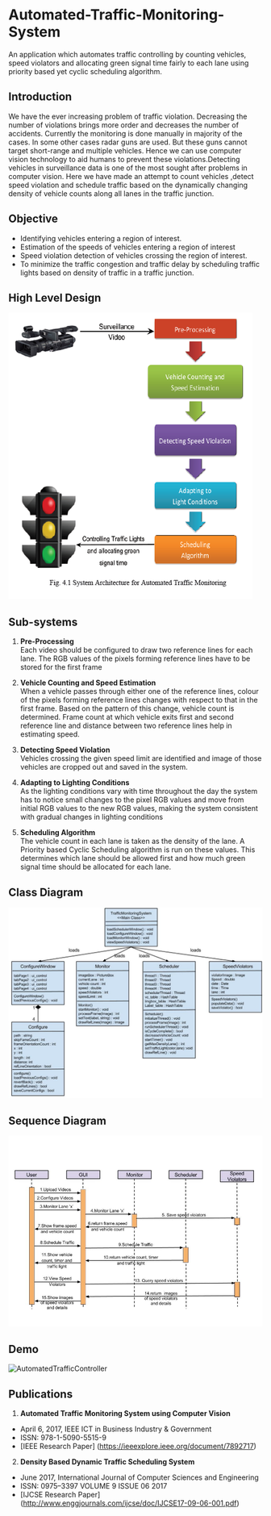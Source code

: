 # Automated-Traffic-Monitoring-System
An application which automates traffic controlling by counting vehicles, speed violators and allocating green signal time fairly to each lane using priority based yet cyclic scheduling algorithm.

## Introduction  
We  have  the  ever  increasing problem of traffic violation. Decreasing  the  number  of  violations brings  more order and decreases the number of accidents. Currently the monitoring  is done  manually  in  majority of the cases. In some other cases radar guns are used. But these guns cannot target short-range and multiple vehicles. Hence  we can  use computer vision  technology  to  aid humans to prevent these violations.Detecting vehicles in surveillance data is one of the most sought after problems in computer vision. Here we have made an attempt to count vehicles ,detect speed violation and schedule traffic based on the dynamically changing density of vehicle counts along all lanes in the traffic junction.

## Objective
- Identifying vehicles entering a region of interest.
- Estimation of the speeds of vehicles entering a region of interest
- Speed violation detection of vehicles crossing the region of interest.
- To minimize the traffic congestion and traffic delay by scheduling traffic lights based on density of traffic in a traffic junction.

## High Level Design  

![High Level Design](Demo/images/SystemArchitecture.png)

## Sub-systems  

1. **Pre-Processing**  
Each video should be configured to draw two reference lines for each lane. The RGB values of the pixels forming reference lines have to be stored for the first frame

2. **Vehicle Counting and Speed Estimation**  
When a vehicle passes through either one of the reference lines, colour of the pixels forming reference lines changes with respect to that in the first frame. Based on the pattern of this  change, vehicle count is determined. Frame count at which vehicle exits first and second reference line and distance between two reference lines help in estimating speed.

3. **Detecting Speed Violation**  
Vehicles crossing the given speed limit are identified and image of those vehicles are cropped out and saved in the system.

4. **Adapting to Lighting Conditions**  
As the lighting conditions vary with time throughout the   day the system has to  notice small changes to the pixel  RGB values and move from initial RGB values to the new  RGB values, making the system consistent with gradual  changes in lighting conditions

5. **Scheduling Algorithm**  
The vehicle count in each lane is taken as the density of the lane. A Priority based Cyclic Scheduling algorithm is run on these values. This determines which lane should be allowed first and how much green signal time should be allocated for each lane.


## Class Diagram  

![ClassDiagram](Demo/images/ClassDiagram.jpg)

## Sequence Diagram  

![SequenceDiagram](Demo/images/SequenceDiagram.jpg)

## Demo  

![AutomatedTrafficController](Demo/AutomatedTrafficController.gif)

## Publications
1. **Automated Traffic Monitoring System using Computer Vision**
- April 6, 2017, IEEE ICT in Business Industry & Government
- ISSN: 978-1-5090-5515-9
-	[IEEE Research Paper] (https://ieeexplore.ieee.org/document/7892717)

2. **Density Based Dynamic Traffic Scheduling System**
- June 2017,  International Journal of Computer Sciences and Engineering
- ISSN: 0975–3397 VOLUME 9 ISSUE 06 2017
- [IJCSE Research Paper] (http://www.enggjournals.com/ijcse/doc/IJCSE17-09-06-001.pdf)


